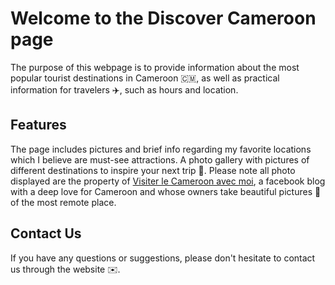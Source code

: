 # Welcome to the Discover Cameroon page
The purpose of this webpage is to provide information about the most popular tourist destinations in Cameroon 🇨🇲, 
as well as practical information for travelers ✈️, such as hours and location.

## Features
The page includes pictures and brief info regarding my favorite locations which I believe are must-see attractions.
A photo gallery with pictures of different destinations to inspire your next trip 🧳. Please note all photo displayed are the property of 
[Visiter le Cameroon avec moi](https://www.facebook.com/visiterlecamerounavecmoi), a facebook blog with a deep love for Cameroon and whose 
owners take beautiful pictures 📸 of the most remote place.


## Contact Us
If you have any questions or suggestions, please don't hesitate to contact us through the website ✉️. 